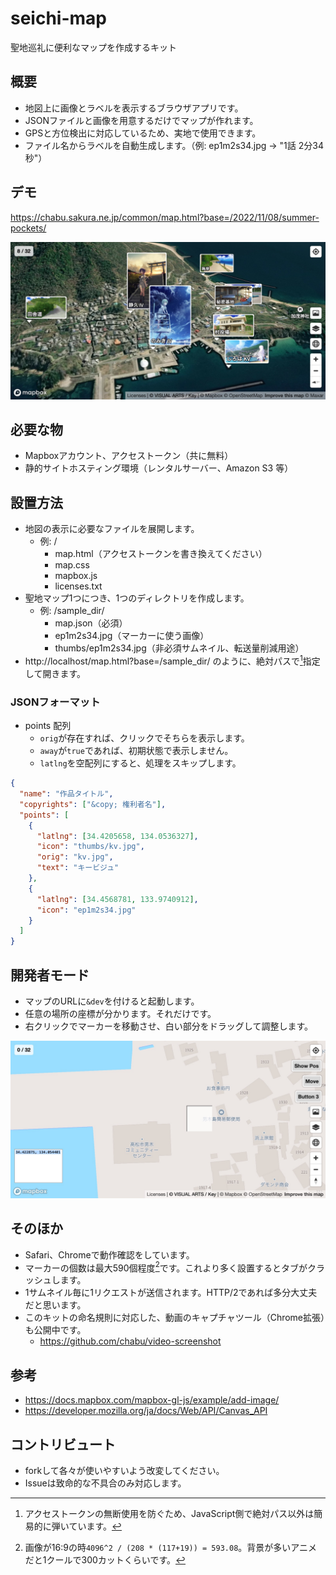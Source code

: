 # seichi-map
聖地巡礼に便利なマップを作成するキット

## 概要
- 地図上に画像とラベルを表示するブラウザアプリです。
- JSONファイルと画像を用意するだけでマップが作れます。
- GPSと方位検出に対応しているため、実地で使用できます。
- ファイル名からラベルを自動生成します。（例: ep1m2s34.jpg → "1話 2分34秒"）

## デモ
https://chabu.sakura.ne.jp/common/map.html?base=/2022/11/08/summer-pockets/

![通常](docs/normal.jpg)

## 必要な物
- Mapboxアカウント、アクセストークン（共に無料）
- 静的サイトホスティング環境（レンタルサーバー、Amazon S3 等）

## 設置方法
- 地図の表示に必要なファイルを展開します。
  - 例: /
    - map.html（アクセストークンを書き換えてください）
    - map.css
    - mapbox.js
    - licenses.txt
- 聖地マップ1つにつき、1つのディレクトリを作成します。
  - 例: /sample_dir/
    - map.json（必須）
    - ep1m2s34.jpg（マーカーに使う画像）
    - thumbs/ep1m2s34.jpg（非必須サムネイル、転送量削減用途）
- http://localhost/map.html?base=/sample_dir/ のように、絶対パスで[^1]指定して開きます。
### JSONフォーマット
- points 配列
  - `orig`が存在すれば、クリックでそちらを表示します。
  - `away`が`true`であれば、初期状態で表示しません。
  - `latlng`を空配列にすると、処理をスキップします。

```json
{
  "name": "作品タイトル",
  "copyrights": ["&copy; 権利者名"],
  "points": [
    {
      "latlng": [34.4205658, 134.0536327],
      "icon": "thumbs/kv.jpg",
      "orig": "kv.jpg",
      "text": "キービジュ"
    },
    {
      "latlng": [34.4568781, 133.9740912],
      "icon": "ep1m2s34.jpg"
    }
  ]
}
```

## 開発者モード
- マップのURLに`&dev`を付けると起動します。
- 任意の場所の座標が分かります。それだけです。
- 右クリックでマーカーを移動させ、白い部分をドラッグして調整します。

![開発](docs/develop.jpg)

## そのほか
- Safari、Chromeで動作確認をしています。
- マーカーの個数は最大590個程度[^2]です。これより多く設置するとタブがクラッシュします。
- 1サムネイル毎に1リクエストが送信されます。HTTP/2であれば多分大丈夫だと思います。
- このキットの命名規則に対応した、動画のキャプチャツール（Chrome拡張）も公開中です。
  - https://github.com/chabu/video-screenshot

## 参考
- https://docs.mapbox.com/mapbox-gl-js/example/add-image/
- https://developer.mozilla.org/ja/docs/Web/API/Canvas_API

## コントリビュート
- forkして各々が使いやすいよう改変してください。
- Issueは致命的な不具合のみ対応します。

[^1]: アクセストークンの無断使用を防ぐため、JavaScript側で絶対パス以外は簡易的に弾いています。
[^2]: 画像が16:9の時`4096^2 / (208 * (117+19)) = 593.08`。背景が多いアニメだと1クールで300カットくらいです。
